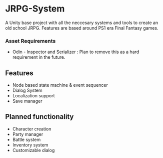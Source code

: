 # JRPG-System
A Unity base project with all the neccesary systems and tools to create an old school JRPG. 
Features are based around PS1 era Final Fantasy games.

### Asset Requirements
- Odin - Inspector and Serializer : Plan to remove this as a hard requirement in the future.

## Features
- Node based state machine & event sequencer
- Dialog System
- Localization support
- Save manager 

## Planned functionality
- Character creation
- Party manager
- Battle system
- Inventory system
- Customizable dialog
